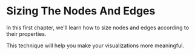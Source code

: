 # Sizing The Nodes And Edges

In this first chapter, we'll learn how to size nodes and edges according to their properties.

This technique will help you make your visualizations more meaningful.
